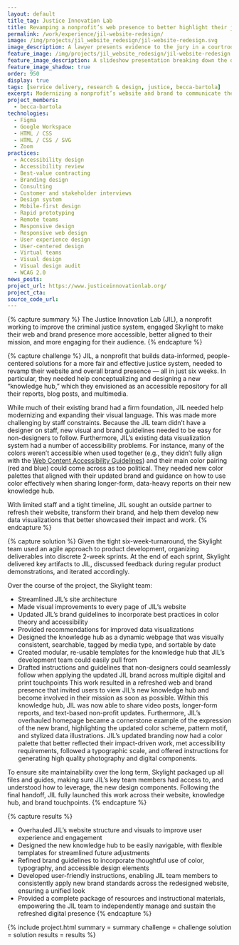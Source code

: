 ```yaml
---
layout: default
title_tag: Justice Innovation Lab
title: Revamping a nonprofit’s web presence to better highlight their justice-driven work
permalink: /work/experience/jil-website-redesign/
image: /img/projects/jil_website_redesign/jil-website-redesign.svg
image_description: A lawyer presents evidence to the jury in a courtroom. A judge sits in the back while jurors in the foreground take notes.
feature_image: /img/projects/jil_website_redesign/jil-website-redesign.gif
feature_image_description: A slideshow presentation breaking down the design elements in the redesign.
feature_image_shadow: true
order: 950
display: true
tags: [service delivery, research & design, justice, becca-bartola]
excerpt: Modernizing a nonprofit’s website and brand to communicate their impact more effectively and drive audience engagement.
project_members:
  - becca-bartola
technologies:
  - Figma
  - Google Workspace
  - HTML / CSS
  - HTML / CSS / SVG
  - Zoom
practices:
  - Accessibility design
  - Accessibility review
  - Best-value contracting
  - Branding design
  - Consulting
  - Customer and stakeholder interviews
  - Design system
  - Mobile-first design
  - Rapid prototyping
  - Remote teams
  - Responsive design
  - Responsive web design
  - User experience design
  - User-centered design
  - Virtual teams
  - Visual design
  - Visual design audit
  - WCAG 2.0
news_posts:
project_url: https://www.justiceinnovationlab.org/
project_cta:
source_code_url:
---
```


{% capture summary %}
The Justice Innovation Lab (JIL), a nonprofit working to improve the criminal justice system, engaged Skylight to make their web and brand presence more accessible, better aligned to their mission, and more engaging for their audience.
{% endcapture %}

{% capture challenge %}
JIL, a nonprofit that builds data-informed, people-centered solutions for a more fair and effective justice system, needed to revamp their website and overall brand presence — all in just six weeks. In particular, they needed help conceptualizing and designing a new “knowledge hub,” which they envisioned as an accessible repository for all their reports, blog posts, and multimedia. 

While much of their existing brand had a firm foundation, JIL needed help modernizing and expanding their visual language. This was made more challenging by staff constraints. Because the JIL team didn’t have a designer on staff, new visual and brand guidelines needed to be easy for non-designers to follow. Furthermore, JIL’s existing data visualization system had a number of accessibility problems. For instance, many of the colors weren’t accessible when used together (e.g., they didn’t fully align with the [Web Content Accessibility Guidelines](https://www.w3.org/WAI/standards-guidelines/wcag/)) and their main color pairing (red and blue) could come across as too political. They needed new color palettes that aligned with their updated brand and guidance on how to use color effectively when sharing longer-form, data-heavy reports on their new knowledge hub. 

With limited staff and a tight timeline, JIL sought an outside partner to refresh their website, transform their brand, and help them develop new data visualizations that better showcased their impact and work.
{% endcapture %}

{% capture solution %}
Given the tight six-week-turnaround, the Skylight team used an agile approach to product development, organizing deliverables into discrete 2-week sprints. At the end of each sprint, Skylight delivered key artifacts to JIL, discussed feedback during regular product demonstrations, and iterated accordingly.

Over the course of the project, the Skylight team:

- Streamlined JIL’s site architecture
- Made visual improvements to every page of JIL’s website
- Updated JIL’s brand guidelines to incorporate best practices in color theory and accessibility
- Provided recommendations for improved data visualizations
- Designed the knowledge hub as a dynamic webpage that was visually consistent, searchable, tagged by media type, and sortable by date
- Created modular, re-usable templates for the knowledge hub that JIL’s development team could easily pull from
- Drafted instructions and guidelines that non-designers could seamlessly follow when applying the updated JIL brand across multiple digital and print touchpoints 
This work resulted in a refreshed web and brand presence that invited users to view JIL’s new knowledge hub and become involved in their mission as soon as possible. Within this knowledge hub, JIL was now able to share video posts, longer-form reports, and text-based non-profit updates. Furthermore, JIL’s overhauled homepage became a cornerstone example of the expression of the new brand, highlighting the updated color scheme, pattern motif, and stylized data illustrations. JIL’s updated branding now had a color palette that better reflected their impact-driven work, met accessibility requirements, followed a typographic scale, and offered instructions for generating high quality photography and digital components. 

To ensure site maintainability over the long term, Skylight packaged up all files and guides, making sure JIL’s key team members had access to, and understood how to leverage, the new design components. Following the final handoff, JIL fully launched this work across their website, knowledge hub, and brand touchpoints. 
{% endcapture %}

{% capture results %} 
- Overhauled JIL’s website structure and visuals to improve user experience and engagement
- Designed the new knowledge hub to be easily navigable, with flexible templates for streamlined future adjustments
- Refined brand guidelines to incorporate thoughtful use of color, typography, and accessible design elements
- Developed user-friendly instructions, enabling JIL team members to consistently apply new brand standards across the redesigned website, ensuring a unified look
- Provided a complete package of resources and instructional materials, empowering the JIL team to independently manage and sustain the refreshed digital presence
{% endcapture %}

{% include project.html
  summary = summary
  challenge = challenge
  solution = solution
  results = results
%}

